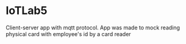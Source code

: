 # IoTLab5
Client-server app with mqtt protocol. App was made to mock reading physical card with employee's id by a card reader
